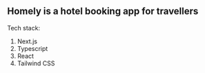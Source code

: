 ## Homely is a hotel booking app for travellers

Tech stack:

1. Next.js
2. Typescript
3. React
4. Tailwind CSS
